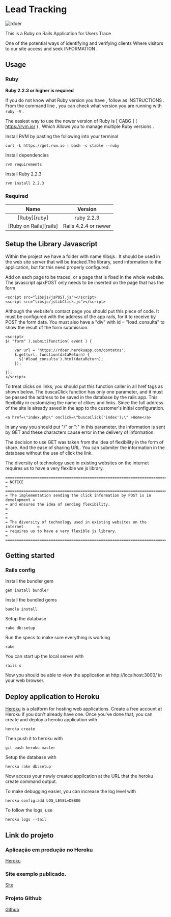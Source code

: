 # Lead Tracking
![rdoer](http://gbbs.work/images/capa.jpg)

This is a Ruby on Rails Application for Users Trace

One of the potential ways of identifying and verifying clients Where visitors to our site access and seek INFORMATION .

## Usage

### Ruby

**Ruby 2.2.3 or higher is required**

If you do not know what Ruby version you have , follow as INSTRUCTIONS . From the command line , you can check what version you are running with ` ruby -V` .

The easiest way to use the newer version of Ruby is [ CABG ] ( https://rvm.io/ ) , Which Allows you to manage multiple Ruby versions .

Install RVM by pasting the following into your terminal

    curl -L https://get.rvm.io | bash -s stable --ruby

Install dependencies

    rvm requirements

Install Ruby 2.2.3

    rvm install 2.2.3

### Required

| Name |  Version |
| :--: | :---: |
| [Ruby][ruby] | ruby 2.2.3 |
| [Ruby on Rails][rails] | Rails 4.2.4 or newer |

## Setup the Library Javascript

Within the project we have a folder with name /libsjs . It should be used in the web site server that will be tracked.The library, send information to the application, but for this need properly configured.

Add on each page to be traced, or a page that is fixed in the whole website.
The javascript ajaxPOST only needs to be inserted on the page that has the form

    <script src="libsjs/jsPOST.js"></script>
    <script src="libsjs/jsLibClick.js"></script>

Although the website's contact page you should put this piece of code.
It must be configured with the address of the app rails, for it to receive by POST the form data.
You must also have a "div" with id = "load_consulta" to show the result of the form submission.

    <script>
    $( "form" ).submit(function( event ) {

        var url = 'https://rdoer.herokuapp.com/contatos';
        $.get(url, function(dataReturn) {
          $('#load_consulta').html(dataReturn);
        });

    });
    </script>

To treat clicks on links, you should put this function caller in all href tags as shown below.
The buscaClick function has only one parameter, and it must be passed the address to be saved in 
the database by the rails app. This flexibility in customizing the name of clikes and links. 
Since the full address of the site is already saved in the app to the customer's initial configuration.

    <a href=\"index.php\" onclick=\"buscaClick('index');\" >Home</a>

In any way you should put "/" or ":" in this parameter, the information is sent by GET and these characters cause error in the delivery of information.

The decision to use GET was taken from the idea of flexibility in the form of share. And the ease of sharing URL. You can submiter the information in the database without the use of click the link.

The diversity of technology used in existing websites on the internet requires us to have a very flexible we js library.

    ==============================================================================
    = NOTICE                                                                     =
    ==============================================================================
    = The implementation sending the click information by POST is in development =
    = and ensures the idea of sending flexibility.                               =
    =                                                                            =
    = The diversity of technology used in existing websites on the internet      =
    = requires us to have a very flexible js library.                            =
    ==============================================================================

## Getting started

### Rails config

Install the bundler gem

    gem install bundler

Install the bundled gems

    bundle install

Setup the database

    rake db:setup

Run the specs to make sure everything is working

    rake

You can start up the local server with

    rails s

Now you should be able to view the application at http://localhost:3000/ in your web browser.

## Deploy application to Heroku

[Heroku](http://www.heroku.com/) is a platform for hosting web applications. Create a free account at Heroku if you don't already have one. Once you've done that, you can create and deploy a heroku application with

    heroku create

Then push it to heroku with

    git push heroku master

Setup the database with

    heroku rake db:setup

Now access your newly created application at the URL that the heroku create command output.

To make debugging easier, you can increase the log level with

    heroku config:add LOG_LEVEL=DEBUG

To follow the logs, use

    heroku logs --tail

## Link do projeto

### Aplicação em produção no Heroku

[Heroku](https://rdoer.herokuapp.com/)

### Site exemplo publicado.

[Site](http://gbbs.work/site-exemplo/View/)

### Projeto Github

[Github](https://github.com/kreativdermarios/RDoer)



